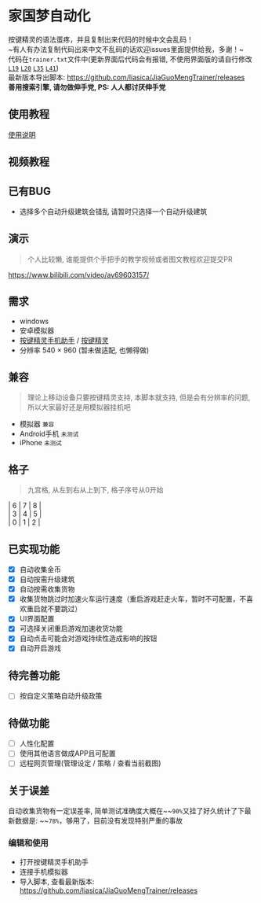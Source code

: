# 家国梦自动化
按键精灵的语法蛋疼，并且复制出来代码的时候中文会乱码！  
~有人有办法复制代码出来中文不乱码的话欢迎issues里面提供给我，多谢！~  
代码在`trainer.txt`文件中(更新界面后代码会有报错, 不使用界面版的请自行修改 [`L19`](https://github.com/liasica/JiaGuoMengTrainer/blob/master/trainer.txt#L19) [`L20`](https://github.com/liasica/JiaGuoMengTrainer/blob/master/trainer.txt#L20) [`L35`](https://github.com/liasica/JiaGuoMengTrainer/blob/master/trainer.txt#L35) [`L41`](https://github.com/liasica/JiaGuoMengTrainer/blob/master/trainer.txt#L41))  
最新版本导出脚本: https://github.com/liasica/JiaGuoMengTrainer/releases  
**善用搜索引擎, 请勿做伸手党, PS: 人人都讨厌伸手党**

## 使用教程
[使用说明](https://github.com/liasica/JiaGuoMengTrainer/wiki)

## 视频教程

## 已有BUG
- 选择多个自动升级建筑会错乱 请暂时只选择一个自动升级建筑

## 演示
> 个人比较懒, 谁能提供个手把手的教学视频或者图文教程欢迎提交PR  

https://www.bilibili.com/video/av69603157/

## 需求
- windows
- 安卓模拟器
- [按键精灵手机助手](http://www.mobileanjian.com/) / [按键精灵](http://www.mobileanjian.com/)
- 分辨率 540 × 960 (暂未做适配, 也懒得做)

## 兼容
> 理论上移动设备只要按键精灵支持, 本脚本就支持, 但是会有分辨率的问题, 所以大家最好还是用模拟器挂机吧

- 模拟器 `兼容`
- Android手机 `未测试`
- iPhone `未测试`

## 格子

> 九宫格, 从左到右从上到下, 格子序号从0开始

| 6 | 7 | 8 |  
| 3 | 4 | 5 |  
| 0 | 1 | 2 |  

## 已实现功能
- [x] 自动收集金币
- [x] 自动按需升级建筑
- [x] 自动按需收集货物
- [x] 收集货物跳过时加速火车运行速度（重启游戏赶走火车，暂时不可配置，不喜欢重启就不要跳过）
- [x] UI界面配置
- [x] 可选择关闭重启游戏加速收货功能
- [x] 自动点击可能会对游戏持续性造成影响的按钮
- [x] 自动开启游戏

## 待完善功能
- [ ] 按自定义策略自动升级政策

## 待做功能
- [ ] 人性化配置
- [ ] 使用其他语言做成APP且可配置
- [ ] 远程网页管理(管理设定 / 策略 / 查看当前截图)

## 关于误差
自动收集货物有一定误差率, 简单测试准确度大概在~~`90%`又挂了好久统计了下最新数据是: ~~`78%`，够用了，目前没有发现特别严重的事故

### 编辑和使用
- 打开按键精灵手机助手
- 连接手机模拟器
- 导入脚本, 查看最新版本: https://github.com/liasica/JiaGuoMengTrainer/releases
